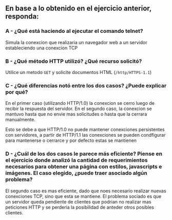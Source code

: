 ## En base a lo obtenido en el ejercicio anterior, responda:
### A - ¿Qué está haciendo al ejecutar el comando telnet?

Simula la conexcion que realizaria un navegador web a un servidor estableciendo una conexcion TCP

### B - ¿Qué método HTTP utilizó? ¿Qué recurso solicitó?

Utilice un metodo `GET` y solicite documentos HTML (`/http/HTTPS-1.1`)

### C - ¿Qué diferencias notó entre los dos casos? ¿Puede explicar por qué?

En el primer caso (utilizando HTTP/1.0) la conexcion se cerro luego de recibir la respuesta del servidor. En el segundo caso, la conexcion se mantuvo hasta que no envie mas solicitudes o hasta que la cerrara manualmente.

Esto se debe a que HTTP/1.0 no puede mantener conexciones persistentes con servidores, a partir de HTTP/1.1 las conexciones se pueden condfigurar para mantenerse o cerrarce y por defecto estas se mantienen

### D - ¿Cuál de los dos casos le parece más eficiente? Piense en el ejercicio donde analizó la cantidad de requerimientos necesarios para obtener una página con estilos, javascripts e imágenes. El caso elegido, ¿puede traer asociado algún problema?

El segundo caso es mas eficiente, dado que noes necesario realizar nuevas conexciones TCP, sino que esta se mantiene. El problema sociado es que un servidor queda pendiente de clientes que podrian no realizar mas peticiones HTTP y se perderia la posibilidad de anteder otros posibles clientes.